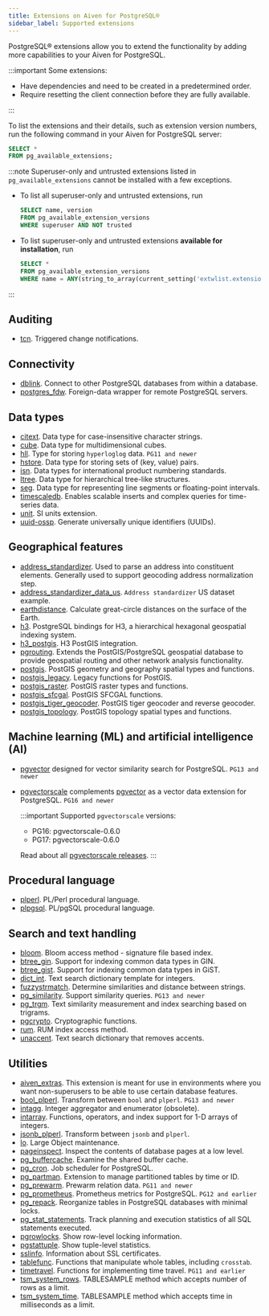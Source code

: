 ```yaml
---
title: Extensions on Aiven for PostgreSQL®
sidebar_label: Supported extensions
---
```


PostgreSQL® extensions allow you to extend the functionality by adding more capabilities to your Aiven for PostgreSQL.

:::important
Some extensions:

- Have dependencies and need to be created in a predetermined order.
- Require resetting the client connection before they are fully available.

:::

To list the extensions and their details, such as extension version numbers,
run the following command in your Aiven for PostgreSQL server:

```sql
SELECT *
FROM pg_available_extensions;
```

:::note
Superuser-only and untrusted extensions listed in `pg_available_extensions` cannot be
installed with a few exceptions.

- To list all superuser-only and untrusted extensions, run

  ```sql
  SELECT name, version
  FROM pg_available_extension_versions
  WHERE superuser AND NOT trusted
  ```

- To list superuser-only and untrusted extensions **available for installation**, run

  ```sql
  SELECT *
  FROM pg_available_extension_versions
  WHERE name = ANY(string_to_array(current_setting('extwlist.extensions'), ','));
  ```

:::

<!-- vale off -->

## Auditing

-   [tcn](https://www.postgresql.org/docs/current/tcn.html). Triggered
    change notifications.

## Connectivity

-   [dblink](https://www.postgresql.org/docs/current/contrib-dblink-function.html).
    Connect to other PostgreSQL databases from within a database.
-   [postgres_fdw](https://www.postgresql.org/docs/current/postgres-fdw.html).
    Foreign-data wrapper for remote PostgreSQL servers.

## Data types

-   [citext](https://www.postgresql.org/docs/current/citext.html). Data
    type for case-insensitive character strings.
-   [cube](https://www.postgresql.org/docs/current/cube.html). Data type
    for multidimensional cubes.
-   [hll](https://github.com/citusdata/postgresql-hll). Type for storing
    `hyperloglog` data. `PG11 and newer`
-   [hstore](https://www.postgresql.org/docs/current/hstore.html). Data
    type for storing sets of (key, value) pairs.
-   [isn](https://www.postgresql.org/docs/current/isn.html). Data types
    for international product numbering standards.
-   [ltree](https://www.postgresql.org/docs/current/ltree.html). Data
    type for hierarchical tree-like structures.
-   [seg](https://www.postgresql.org/docs/current/seg.html). Data type
    for representing line segments or floating-point intervals.
-   [timescaledb](https://github.com/timescale/timescaledb). Enables
    scalable inserts and complex queries for time-series data.
-   [unit](https://github.com/df7cb/postgresql-unit). SI units
    extension.
-   [uuid-ossp](https://www.postgresql.org/docs/current/uuid-ossp.html).
    Generate universally unique identifiers (UUIDs).

## Geographical features

-   [address_standardizer](https://postgis.net/docs/standardize_address.html).
    Used to parse an address into constituent elements. Generally used
    to support geocoding address normalization step.
-   [address_standardizer_data_us](https://postgis.net/docs/standardize_address.html).
    `Address standardizer` US dataset example.
-   [earthdistance](https://www.postgresql.org/docs/current/earthdistance.html).
    Calculate great-circle distances on the surface of the Earth.
-   [h3](https://github.com/zachasme/h3-pg). PostgreSQL bindings for H3, a hierarchical
    hexagonal geospatial indexing system.
-   [h3_postgis](https://github.com/zachasme/h3-pg). H3 PostGIS integration.
-   [pgrouting](https://github.com/pgRouting/pgrouting). Extends the
    PostGIS/PostgreSQL geospatial database to provide geospatial routing
    and other network analysis functionality.
-   [postgis](https://postgis.net/). PostGIS geometry and geography
    spatial types and functions.
-   [postgis_legacy](https://postgis.net/). Legacy functions for
    PostGIS.
-   [postgis_raster](https://postgis.net/docs/RT_reference.html).
    PostGIS raster types and functions.
-   [postgis_sfcgal](https://postgis.net/docs/reference_sfcgal.html).
    PostGIS SFCGAL functions.
-   [postgis_tiger_geocoder](https://postgis.net/docs/Extras.html#Tiger_Geocoder).
    PostGIS tiger geocoder and reverse geocoder.
-   [postgis_topology](https://postgis.net/docs/Topology.html). PostGIS
    topology spatial types and functions.

## Machine learning (ML) and artificial intelligence (AI)

-   [pgvector](https://github.com/pgvector/pgvector) designed for vector
    similarity search for PostgreSQL. `PG13 and newer`
-   [pgvectorscale](https://github.com/timescale/pgvectorscale) complements
    [pgvector](https://github.com/pgvector/pgvector) as a vector data extension for
    PostgreSQL. `PG16 and newer`

    :::important
    Supported `pgvectorscale` versions:
    - PG16: pgvectorscale-0.6.0
    - PG17: pgvectorscale-0.6.0

    Read about all
    [pgvectorscale releases](https://github.com/timescale/pgvectorscale/releases).
    :::

## Procedural language

-   [plperl](https://www.postgresql.org/docs/current/plperl.html).
    PL/Perl procedural language.
-   [plpgsql](https://www.postgresql.org/docs/current/plpgsql.html).
    PL/pgSQL procedural language.

## Search and text handling

-   [bloom](https://www.postgresql.org/docs/current/bloom.html). Bloom
    access method - signature file based index.
-   [btree_gin](https://www.postgresql.org/docs/current/btree-gin.html).
    Support for indexing common data types in GIN.
-   [btree_gist](https://www.postgresql.org/docs/current/btree-gist.html).
    Support for indexing common data types in GiST.
-   [dict_int](https://www.postgresql.org/docs/current/dict-int.html).
    Text search dictionary template for integers.
-   [fuzzystrmatch](https://www.postgresql.org/docs/current/fuzzystrmatch.html).
    Determine similarities and distance between strings.
-   [pg_similarity](https://github.com/eulerto/pg_similarity). Support
    similarity queries. `PG13 and newer`
-   [pg_trgm](https://www.postgresql.org/docs/current/pgtrgm.html). Text
    similarity measurement and index searching based on trigrams.
-   [pgcrypto](https://www.postgresql.org/docs/current/pgcrypto.html).
    Cryptographic functions.
-   [rum](https://github.com/postgrespro/rum). RUM index access method.
-   [unaccent](https://www.postgresql.org/docs/current/unaccent.html).
    Text search dictionary that removes accents.

## Utilities

-   [aiven_extras](https://github.com/aiven/aiven-extras). This
    extension is meant for use in environments where you want
    non-superusers to be able to use certain database features.
-   [bool_plperl](https://www.postgresql.org/docs/current/plperl-funcs.html).
    Transform between `bool` and `plperl`.
    `PG13 and newer`
-   [intagg](https://www.postgresql.org/docs/current/intagg.html).
    Integer aggregator and enumerator (obsolete).
-   [intarray](https://www.postgresql.org/docs/current/intarray.html).
    Functions, operators, and index support for 1-D arrays of integers.
-   [jsonb_plperl](https://www.postgresql.org/docs/current/datatype-json.html).
    Transform between `jsonb` and `plperl`.
-   [lo](https://www.postgresql.org/docs/current/lo.html). Large Object
    maintenance.
-   [pageinspect](https://www.postgresql.org/docs/current/pageinspect.html).
    Inspect the contents of database pages at a low level.
-   [pg_buffercache](https://www.postgresql.org/docs/current/pgbuffercache.html).
    Examine the shared buffer cache.
-   [pg_cron](https://github.com/citusdata/pg_cron). Job scheduler for
    PostgreSQL.
-   [pg_partman](https://github.com/pgpartman/pg_partman). Extension to
    manage partitioned tables by time or ID.
-   [pg_prewarm](https://www.postgresql.org/docs/current/pgprewarm.html).
    Prewarm relation data. `PG11 and newer`
-   [pg_prometheus](https://github.com/timescale/pg_prometheus).
    Prometheus metrics for PostgreSQL.
    `PG12 and earlier`
-   [pg_repack](https://pgxn.org/dist/pg_repack/1.4.6/). Reorganize
    tables in PostgreSQL databases with minimal locks.
-   [pg_stat_statements](https://www.postgresql.org/docs/current/pgstatstatements.html).
    Track planning and execution statistics of all SQL statements
    executed.
-   [pgrowlocks](https://www.postgresql.org/docs/current/pgrowlocks.html).
    Show row-level locking information.
-   [pgstattuple](https://www.postgresql.org/docs/current/pgstattuple.html).
    Show tuple-level statistics.
-   [sslinfo](https://www.postgresql.org/docs/current/sslinfo.html).
    Information about SSL certificates.
-   [tablefunc](https://www.postgresql.org/docs/current/tablefunc.html).
    Functions that manipulate whole tables, including `crosstab`.
-   [timetravel](https://www.postgresql.org/docs/6.3/c0503.htm).
    Functions for implementing time travel.
    `PG11 and earlier`
-   [tsm_system_rows](https://www.postgresql.org/docs/current/tsm-system-rows.html).
    TABLESAMPLE method which accepts number of rows as a limit.
-   [tsm_system_time](https://www.postgresql.org/docs/current/tsm-system-time.html).
    TABLESAMPLE method which accepts time in milliseconds as a limit.

<!-- vale off -->
